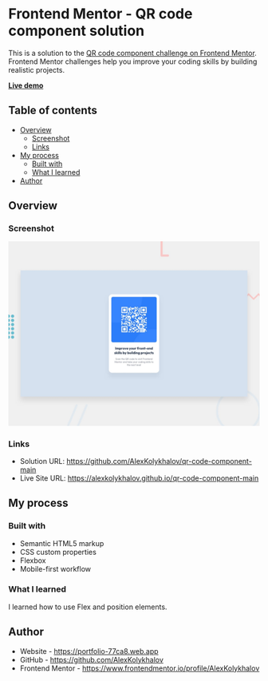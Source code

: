 # Frontend Mentor - QR code component solution

This is a solution to the [QR code component challenge on Frontend Mentor](https://www.frontendmentor.io/challenges/qr-code-component-iux_sIO_H). Frontend Mentor challenges help you improve your coding skills by building realistic projects.

[__Live demo__](https://alexkolykhalov.github.io/frontendmentor.io-solutions/newbie/qr-code-component-main/)

## Table of contents

- [Overview](#overview)  
  - [Screenshot](#screenshot)
  - [Links](#links)
- [My process](#my-process)
  - [Built with](#built-with)
  - [What I learned](#what-i-learned)
- [Author](#author)

## Overview

### Screenshot
  ![Design preview for the QR code component coding challenge](./design/desktop-preview.jpg)

### Links

- Solution URL: https://github.com/AlexKolykhalov/qr-code-component-main
- Live Site URL: https://alexkolykhalov.github.io/qr-code-component-main

## My process

### Built with

- Semantic HTML5 markup
- CSS custom properties
- Flexbox
- Mobile-first workflow

### What I learned

I learned how to use Flex and position elements. 

## Author

- Website - https://portfolio-77ca8.web.app
- GitHub - https://github.com/AlexKolykhalov
- Frontend Mentor - https://www.frontendmentor.io/profile/AlexKolykhalov

